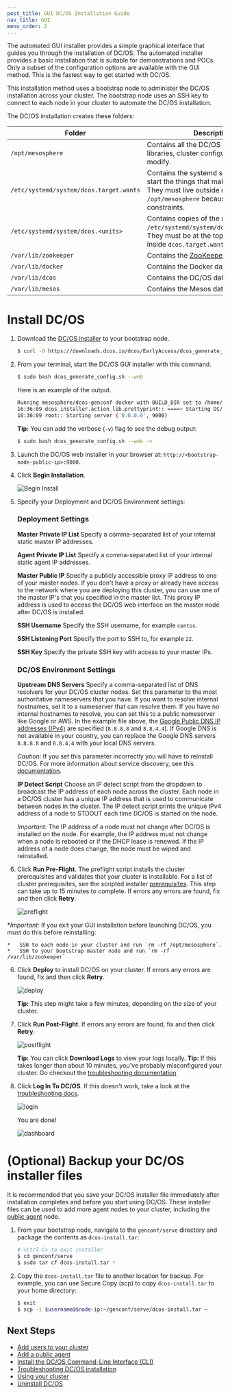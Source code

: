 ```yaml
---
post_title: GUI DC/OS Installation Guide
nav_title: GUI
menu_order: 2
---
```


The automated GUI installer provides a simple graphical interface that guides you through the installation of DC/OS. The automated installer provides a basic installation that is suitable for demonstrations and POCs. Only a subset of the configuration options are available with the GUI method. This is the fastest way to get started with DC/OS.

This installation method uses a bootstrap node to administer the DC/OS installation across your cluster. The bootstrap node uses an SSH key to connect to each node in your cluster to automate the DC/OS installation.

The DC/OS installation creates these folders:

| Folder                                  | Description                                                                                                                                            |
|-----------------------------------------|--------------------------------------------------------------------------------------------------------------------------------------------------------|
| `/opt/mesosphere`                       | Contains all the DC/OS binaries, libraries, cluster configuration. Do not modify.                                                                      |
| `/etc/systemd/system/dcos.target.wants` | Contains the systemd services which start the things that make up systemd. They must live outside of `/opt/mesosphere` because of systemd constraints. |
| `/etc/systemd/system/dcos.<units>`      | Contains copies of the units in `/etc/systemd/system/dcos.target.wants`. They must be at the top folder as well as inside `dcos.target.wants`.         |
| `/var/lib/zookeeper`                    | Contains the [ZooKeeper](/docs/1.7/overview/concepts/#zookeeper) data.                                                                                      |
| `/var/lib/docker`                       | Contains the Docker data.                                                                                                                              |
| `/var/lib/dcos`                         | Contains the DC/OS data.                                                                                                                               |
| `/var/lib/mesos`                        | Contains the Mesos data.                                                                                                                               |


# Install DC/OS

1.  Download the [DC/OS installer][1] to your bootstrap node.

    ```bash
    $ curl -O https://downloads.dcos.io/dcos/EarlyAccess/dcos_generate_config.sh
    ```

1.  From your terminal, start the DC/OS GUI installer with this command.

    ```bash
    $ sudo bash dcos_generate_config.sh --web
    ```

    Here is an example of the output.

    ```bash
    Running mesosphere/dcos-genconf docker with BUILD_DIR set to /home/centos/genconf
    16:36:09 dcos_installer.action_lib.prettyprint:: ====> Starting DC/OS installer in web mode
    16:36:09 root:: Starting server ('0.0.0.0', 9000)
    ```

    **Tip:** You can add the verbose (`-v`) flag to see the debug output:

    ```bash
    $ sudo bash dcos_generate_config.sh --web -v
    ```

2.  Launch the DC/OS web installer in your browser at: `http://<bootstrap-node-public-ip>:9000`.

3.  Click **Begin Installation**.

    ![Begin Install](../img/dcos-gui-install.png)

4.  Specify your Deployment and DC/OS Environment settings:

    ### Deployment Settings

    **Master Private IP List**
    Specify a comma-separated list of your internal static master IP addresses.

    **Agent Private IP List**
    Specify a comma-separated list of your internal static agent IP addresses.

    **Master Public IP**
    Specify a publicly accessible proxy IP address to one of your master nodes. If you don't have a proxy or already have access to the network where you are deploying this cluster, you can use one of the master IP's that you specified in the master list. This proxy IP address is used to access the DC/OS web interface on the master node after DC/OS is installed.

    **SSH Username**
    Specify the SSH username, for example `centos`.

    **SSH Listening Port**
    Specify the port to SSH to, for example `22`.

    **SSH Key**
    Specify the private SSH key with access to your master IPs.

    ### DC/OS Environment Settings

    **Upstream DNS Servers**
    Specify a comma-separated list of DNS resolvers for your DC/OS cluster nodes. Set this parameter to the most authoritative nameservers that you have. If you want to resolve internal hostnames, set it to a nameserver that can resolve them. If you have no internal hostnames to resolve, you can set this to a public nameserver like Google or AWS. In the example file above, the <a href="https://developers.google.com/speed/public-dns/docs/using" target="_blank">Google Public DNS IP addresses (IPv4)</a> are specified (`8.8.8.8` and `8.8.4.4`). If Google DNS is not available in your country, you can replace the Google DNS servers `8.8.8.8` and `8.8.4.4` with your local DNS servers.

    *Caution:* If you set this parameter incorrectly you will have to reinstall DC/OS. For more information about service discovery, see this [documentation][2].

    **IP Detect Script**
    Choose an IP detect script from the dropdown to broadcast the IP address of each node across the cluster. Each node in a DC/OS cluster has a unique IP address that is used to communicate between nodes in the cluster. The IP detect script prints the unique IPv4 address of a node to STDOUT each time DC/OS is started on the node.

    *Important:* The IP address of a node must not change after DC/OS is installed on the node. For example, the IP address must not change when a node is rebooted or if the DHCP lease is renewed. If the IP address of a node does change, the node must be wiped and reinstalled.

5.  Click **Run Pre-Flight**. The preflight script installs the cluster prerequisites and validates that your cluster is installable. For a list of cluster prerequisites, see the scripted installer [prerequisites][3]. This step can take up to 15 minutes to complete. If errors any errors are found, fix and then click **Retry**.

    ![preflight](../img/dcos-gui-preflight.png)

   **Important:* If you exit your GUI installation before launching DC/OS, you must do this before reinstalling:

    *   SSH to each node in your cluster and run `rm -rf /opt/mesosphere`.
    *   SSH to your bootstrap master node and run `rm -rf /var/lib/zookeeper`

6.  Click **Deploy** to install DC/OS on your cluster. If errors any errors are found, fix and then click **Retry**.

    ![deploy](../img/dcos-gui-deploy.png)

    **Tip:** This step might take a few minutes, depending on the size of your cluster.

7.  Click **Run Post-Flight**. If errors any errors are found, fix and then click **Retry**.

    ![postflight](../img/dcos-gui-postflight.png)

    **Tip:** You can click **Download Logs** to view your logs locally.
    **Tip:** If this takes longer than about 10 minutes, you've probably misconfigured your cluster. Go checkout the [troubleshooting documentation][9]

8.  Click **Log In To DC/OS**. If this doesn't work, take a look at the [troubleshooting docs][9].

    ![login](../img/dcos-gui-login.png)

    You are done!

    ![dashboard](../img/ui-dashboard.gif)

# <a name="backup"></a>(Optional) Backup your DC/OS installer files
It is recommended that you save your DC/OS installer file immediately after installation completes and before you start using DC/OS. These installer files can be used to add more agent nodes to your cluster, including the [public agent][4] node.

1.  From your bootstrap node, navigate to the `genconf/serve` directory and package the contents as `dcos-install.tar`:

    ```bash
    # <Ctrl-C> to exit installer
    $ cd genconf/serve
    $ sudo tar cf dcos-install.tar *
    ```

1.  Copy the `dcos-install.tar` file to another location for backup. For example, you can use Secure Copy (scp) to copy `dcos-install.tar` to your home directory:

    ```bash
    $ exit
    $ scp -i $username@$node-ip:~/genconf/serve/dcos-install.tar ~
    ```

## Next Steps

- [Add users to your cluster][10]
- [Add a public agent][4]
- [Install the DC/OS Command-Line Interface (CLI)][5]
- [Troubleshooting DC/OS installation][9]
- [Using your cluster][6]
- [Uninstall DC/OS][7]

[1]: https://downloads.dcos.io/dcos/EarlyAccess/dcos_generate_config.sh
[2]: /docs/1.7/overview/service-discovery/
[3]: /docs/1.7/administration/installing/custom/system-requirements/
[4]: /docs/1.7/administration/installing/custom/create-public-agent/
[5]: /docs/1.7/usage/cli/install/
[6]: /docs/1.7/usage/
[7]: /docs/1.7/administration/installing/custom/uninstall/
[9]: /docs/1.7/administration/installing/custom/troubleshooting/
[10]: /docs/1.7/administration/user-management/
